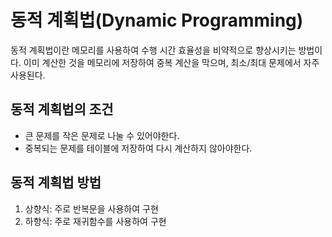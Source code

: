 # 동적 계획법(Dynamic Programming)

동적 계획법이란 메모리를 사용하여 수행 시간 효율성을 비약적으로 향상시키는 방법이다. 이미 계산한 것을 메모리에 저장하여 중복 계산을 막으며, 최소/최대 문제에서 자주 사용된다.

## 동적 계획법의 조건
* 큰 문제를 작은 문제로 나눌 수 있어야한다.
* 중복되는 문제를 테이블에 저장하여 다시 계산하지 않아야한다.

## 동적 계획법 방법
1. 상향식: 주로 반복문을 사용하여 구현
2. 하향식: 주로 재귀함수를 사용하여 구현

